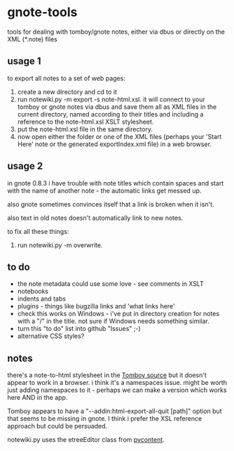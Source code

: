gnote-tools
===========
tools for dealing with tomboy/gnote notes, either via dbus or directly on the XML (*.note) files

usage 1
-------
to export all notes to a set of web pages:

1. create a new directory and cd to it
2. run notewiki.py -m export -s note-html.xsl.  it will connect to your tomboy or gnote notes via dbus and save them all as XML files in the current directory, named according to their titles and including a reference to the note-html.xsl XSLT stylesheet.
3. put the note-html.xsl file in the same directory.
4. now open either the folder or one of the XML files (perhaps your 'Start Here' note or the generated exportIndex.xml file) in a web browser.

usage 2
-------
in gnote 0.8.3 i have trouble with note titles which contain spaces and start with the name of another note - the automatic links get messed up.

also gnote sometimes convinces itself that a link is broken when it isn't.

also text in old notes doesn't automatically link to new notes.

to fix all these things:

1. run notewiki.py -m overwrite.

to do
-----
* the note metadata could use some love - see comments in XSLT
* notebooks
* indents and tabs
* plugins - things like bugzilla links and 'what links here'
* check this works on Windows - i've put in directory creation for notes with a "/" in the title.  not sure if Windows needs something similar.
* turn this "to do" list into github "Issues" ;-)
* alternative CSS styles?

notes
-----
there's a note-to-html stylesheet in the [Tomboy source](http://git.gnome.org/browse/tomboy/tree/data/tomboy-note-clipboard-html.xsl)
but it doesn't appear to work in a browser.  i think it's a namespaces issue.  might be worth just adding namespaces to it - perhaps we can make a version which works here AND in the app.

Tomboy appears to have a "--addin:html-export-all-quit [path]" option but that seems to be missing in gnote.  I think i prefer the XSL reference approach but could be persuaded.

notewiki.py uses the etreeEditor class from [pycontent](https://github.com/whyoh/pyContent).
